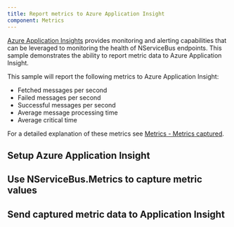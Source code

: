 ```yaml
---
title: Report metrics to Azure Application Insight
component: Metrics
---
```


[Azure Application Insights](https://azure.microsoft.com/en-us/services/application-insights/) provides monitoring and alerting capabilities that can be leveraged to monitoring the health of NServiceBus endpoints. This sample demonstrates the ability to report metric data to Azure Application Insight.

This sample will report the following metrics to Azure Application Insight:

 * Fetched messages per second
 * Failed messages per second
 * Successful messages per second
 * Average message processing time
 * Average critical time

For a detailed explanation of these metrics see [Metrics - Metrics captured](/nservicebus/operations/metrics.md#metrics-captured).


## Setup Azure Application Insight


## Use NServiceBus.Metrics to capture metric values


## Send captured metric data to Application Insight



